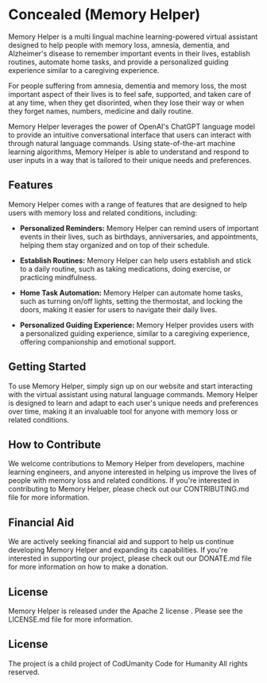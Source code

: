 # Concealed (Memory Helper)

Memory Helper is a multi lingual machine learning-powered virtual assistant designed to help people with memory loss, amnesia, dementia, and Alzheimer's disease to remember important events in their lives, establish routines, automate home tasks, and provide a personalized guiding experience similar to a caregiving experience. 

For people suffering from amnesia, dementia and memory loss, the most important aspect of their lives is to feel safe, supported, and taken care of at any time, when they get disorinted, when they lose their way or when they forget names, numbers, medicine and daily routine.

Memory Helper leverages the power of OpenAI's ChatGPT language model to provide an intuitive conversational interface that users can interact with through natural language commands. Using state-of-the-art machine learning algorithms, Memory Helper is able to understand and respond to user inputs in a way that is tailored to their unique needs and preferences.

## Features

Memory Helper comes with a range of features that are designed to help users with memory loss and related conditions, including:

- **Personalized Reminders:** Memory Helper can remind users of important events in their lives, such as birthdays, anniversaries, and appointments, helping them stay organized and on top of their schedule.

- **Establish Routines:** Memory Helper can help users establish and stick to a daily routine, such as taking medications, doing exercise, or practicing mindfulness.

- **Home Task Automation:** Memory Helper can automate home tasks, such as turning on/off lights, setting the thermostat, and locking the doors, making it easier for users to navigate their daily lives.

- **Personalized Guiding Experience:** Memory Helper provides users with a personalized guiding experience, similar to a caregiving experience, offering companionship and emotional support.

## Getting Started

To use Memory Helper, simply sign up on our website and start interacting with the virtual assistant using natural language commands. Memory Helper is designed to learn and adapt to each user's unique needs and preferences over time, making it an invaluable tool for anyone with memory loss or related conditions.

## How to Contribute

We welcome contributions to Memory Helper from developers, machine learning engineers, and anyone interested in helping us improve the lives of people with memory loss and related conditions. If you're interested in contributing to Memory Helper, please check out our CONTRIBUTING.md file for more information.

## Financial Aid

We are actively seeking financial aid and support to help us continue developing Memory Helper and expanding its capabilities. If you're interested in supporting our project, please check out our DONATE.md file for more information on how to make a donation.

## License

Memory Helper is released under the Apache 2 license . Please see the LICENSE.md file for more information.

## License
The project is a child project of CodUmanity Code for Humanity All rights reserved.
